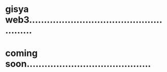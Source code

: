 # gisya web3......................................................
# coming soon..........................................
